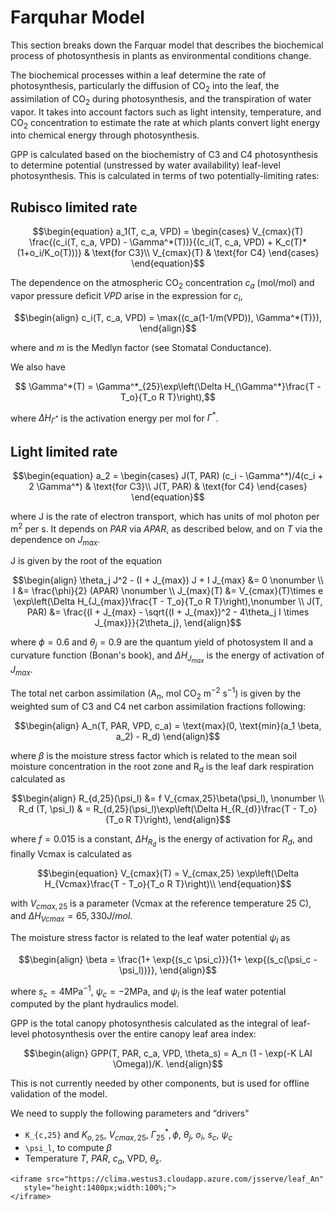 # Farquhar Model
This section breaks down the Farquar model that describes the biochemical process of photosynthesis in plants as environmental conditions change.

The biochemical processes within a leaf determine the rate of photosynthesis, particularly the diffusion of CO$_2$ into the leaf, the assimilation of CO$_2$ during photosynthesis, and the transpiration of water vapor. It takes into account factors such as light intensity, temperature, and CO$_2$ concentration to estimate the rate at which plants convert light energy into chemical energy through photosynthesis.

GPP is calculated based on the biochemistry of C3 and C4 photosynthesis
to determine potential (unstressed by water availability) leaf-level photosynthesis. This is calculated in terms of two potentially-limiting rates:

## Rubisco limited rate

```math
\begin{equation}
a_1(T, c_a, VPD) =
\begin{cases}
      V_{cmax}(T)  \frac{(c_i(T, c_a, VPD) - \Gamma^*(T))}{(c_i(T, c_a, VPD) + K_c(T)*(1+o_i/K_o(T)))} & \text{for C3}\\
      V_{cmax}(T) & \text{for C4}
\end{cases}
\end{equation}
```

The dependence on the atmospheric CO$_2$ concentration $c_a$ (mol/mol) and vapor pressure deficit $VPD$ arise in the expression for $c_i$,
```math
\begin{align}
    c_i(T, c_a, VPD) = \max{(c_a(1-1/m(VPD)), \Gamma^*(T)}),
\end{align}
```
where and $m$ is the Medlyn factor (see Stomatal Conductance).

We also have
```math
    \Gamma^*(T) = \Gamma^*_{25}\exp\left(\Delta H_{\Gamma^*}\frac{T - T_o}{T_o R T}\right),
```

where $\Delta H_{\Gamma^*}$ is the activation energy per mol for $\Gamma^*$.

## Light limited rate

```math
\begin{equation}
a_2 =
\begin{cases}
      J(T, PAR) (c_i - \Gamma^*)/4(c_i + 2  \Gamma^*) & \text{for C3}\\
      J(T, PAR) & \text{for C4}
\end{cases}       
\end{equation}
```

where J is the rate of electron transport, which has units of mol photon per m$^2$ per s. It depends on $PAR$ via $APAR$, as described below, and on $T$ via the dependence on $J_{max}$.

J is given by the root of the equation
```math
\begin{align}
    \theta_j J^2 - (I + J_{max}) J + I J_{max} &= 0 \nonumber \\
    I &= \frac{\phi}{2} (APAR) \nonumber \\
    J_{max}(T) &= V_{cmax}(T)\times e \exp\left(\Delta H_{J_{max}}\frac{T - T_o}{T_o R T}\right),\nonumber \\
J(T, PAR) &= \frac{(I + J_{max} - \sqrt{(I + J_{max})^2 - 4\theta_j I \times J_{max}}}{2\theta_j},
\end{align}
```
where $\phi = 0.6$ and $\theta_j = 0.9$ are the quantum yield of photosystem II and a curvature function (Bonan's book), and $\Delta H_{J_{max}}$ is the energy of activation of $J_{max}$.

The total net carbon assimilation (A$_n$, mol CO$_2$ m$^{-2}$ s$^{-1}$) is given by the weighted sum of C3 and C4 net carbon assimilation fractions following:
```math
\begin{align}
A_n(T, PAR, VPD, c_a) = \text{max}(0, \text{min}(a_1 \beta, a_2) - R_d)
\end{align}
```

where $\beta$ is the moisture stress factor which is related to the mean soil moisture concentration in the root zone and R$_d$ is the leaf dark respiration calculated as 
```math
\begin{align}
    R_{d,25}(\psi_l) &= f V_{cmax,25}\beta(\psi_l), \nonumber \\
    R_d (T, \psi_l) & = R_{d,25}(\psi_l)\exp\left(\Delta H_{R_{d}}\frac{T - T_o}{T_o R T}\right),
\end{align}
```

where $f = 0.015$ is a constant, $\Delta H_{R_d}$ is the energy of activation for $R_d$, and finally 
Vcmax is calculated as 
```math
\begin{equation}
V_{cmax}(T) = V_{cmax,25} \exp\left(\Delta H_{Vcmax}\frac{T - T_o}{T_o R T}\right)\\
\end{equation}
```
with $V_{cmax,25}$ is a parameter (Vcmax at the reference temperature 25 C), and $\Delta H_{Vcmax} = 65,330 J/mol$.

The moisture stress factor is related to the leaf water potential $\psi_l$ as
```math
\begin{align}
    \beta = \frac{1+ \exp{(s_c \psi_c)}}{1+ \exp{(s_c(\psi_c - \psi_l))}},
\end{align}
```
where $s_c = 4$MPa$^{-1}$, $\psi_c = -2$MPa, and $\psi_l$ is the leaf water potential computed by the plant hydraulics model.

GPP is the total canopy photosynthesis calculated as the integral of leaf-level photosynthesis over the entire canopy leaf area index:
```math
\begin{align}
GPP(T, PAR, c_a, VPD, \theta_s) = A_n  (1 - \exp(-K LAI \Omega))/K.
\end{align}
```
This is not currently needed by other components, but is used for offline validation of the model.

We need to supply the following parameters and “drivers"

- ``K_{c,25}`` and $K_{o,25}$, $V_{cmax, 25}$, $\Gamma^*_{25},\phi$, $\theta_j$, $o_i$, $s_c$, $\psi_c$
- ``\psi_l``, to compute $\beta$
- Temperature $T$, $PAR$, $c_a$, VPD, $\theta_s$.

```@raw html
<iframe src="https://clima.westus3.cloudapp.azure.com/jsserve/leaf_An"
   style="height:1400px;width:100%;">
</iframe>
```
